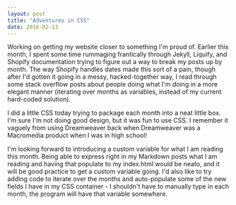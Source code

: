 ```yaml
---
layout: post
title: "Adventures in CSS"
date: 2016-02-13
---
```


Working on getting my website closer to something I'm proud of. Earlier this month, I spent some time rummaging frantically through Jekyll, Liquify, and Shopify documentation trying to figure out a way to break my posts up by month. The way Shopify handles dates made this sort of a pain, though after I'd gotten it going in a messy, hacked-together way, I read through some stack overflow posts about people doing what I'm doing in a more elegant manner (iterating over months as variables, instead of my current hard-coded solution). 

I did a little CSS today trying to package each month into a neat little box. I'm sure I'm not doing good design, but it was fun to use CSS. I remember it vaguely from using Dreamweaver back when Dreamweaver was a Macromedia product when I was in high school!

I'm looking forward to introducing a custom variable for what I am reading this month. Being able to express right in my Markdown posts what I am reading and having that populate to my index.html would be neato, and it will be good practice to get a custom variable going. I'd also like to try adding code to iterate over the months and auto-populate some of the new fields I have in my CSS container - I shouldn't have to manually type in each month, the program will have that variable somewhere.
